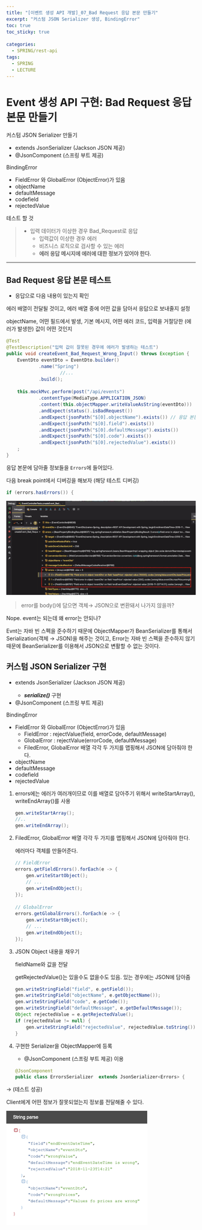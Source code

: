 ```yaml
---
title: "[이벤트 생성 API 개발]_07_Bad Request 응답 본문 만들기"
excerpt: "커스텀 JSON Serializer 생성, BindingError"
toc: true
toc_sticky: true

categories:
  - SPRING/rest-api
tags:
  - SPRING
  - LECTURE
---
```


# Event 생성 API 구현: Bad Request 응답 본문 만들기

커스텀 JSON Serializer 만들기

* extends JsonSerializer<T> (Jackson JSON 제공)
* @JsonComponent (스프링 부트 제공)

BindingError

* FieldError 와 GlobalError (ObjectError)가 있음
* objectName
* defaultMessage
* codefield
* rejectedValue

테스트 할 것

> * 입력 데이터가 이상한 경우 Bad_Request로 응답
>   * 입력값이 이상한 경우 에러
>   * 비즈니스 로직으로 검사할 수 있는 에러
>   * **에러 응답 메시지에 에러에 대한 정보가 있어야 한다.**

---

## Bad Request 응답 본문 테스트

* 응답으로 다음 내용이 있는지 확인

에러 배열이 전달될 것이고, 에러 배열 중에 어떤 값을 담아서 응답으로 보내줄지 설정

objectName, 어떤 필드에서 발생, 기본 메시지, 어떤 에러 코드, 입력을 거절당한 (에러가 발생한) 값이 어떤 것인지

```java
@Test
@TestDescription("입력 값이 잘못된 경우에 에러가 발생하는 테스트")
public void createEvent_Bad_Request_Wrong_Input() throws Exception {
    EventDto eventDto = EventDto.builder()
            .name("Spring")
					//...
            .build();

    this.mockMvc.perform(post("/api/events")
            .contentType(MediaType.APPLICATION_JSON)
            .content(this.objectMapper.writeValueAsString(eventDto)))
            .andExpect(status().isBadRequest())
            .andExpect(jsonPath("$[0].objectName").exists()) // 응답 본문에 있어야 하는 값
            .andExpect(jsonPath("$[0].field").exists())
            .andExpect(jsonPath("$[0].defaultMessage").exists())
            .andExpect(jsonPath("$[0].code").exists())
            .andExpect(jsonPath("$[0].rejectedValue").exists())
    ;
}
```



응답 본문에 담아줄 정보들을 `Errors`에 들어있다.

다음 break point에서 디버깅을 해보자 (해당 테스트 디버깅)

```java
if (errors.hasErrors()) {
```

![image-20210110212438228](/assets/images/SPRING/rest_api/image-20210110212438228.png) 



> error를 body()에 담으면 객체→ JSON으로 변환돼서 나가지 않을까?

Nope. event는 되는데 왜 error는 안되나?

Evnt는 자바 빈 스펙을 준수하기 때문에 ObjectMapper가 BeanSerializer를 통해서 Serialization(객체 → JSON)을 해주는 것이고, Error는 자바 빈 스펙을 준수하지 않기 때문에 BeanSerializer를 이용해서 JSON으로 변활할 수 없는 것이다.



## 커스텀 JSON Serializer 구현

* extends JsonSerializer<T> (Jackson JSON 제공)
  * ***serialize()*** 구현
* @JsonComponent (스프링 부트 제공)

BindingError

* FieldError 와 GlobalError (ObjectError)가 있음
  * FieldError : rejectValue(field, errorCode, defaultMessage)
  * GlobalError : rejectValue(errorCode, defaultMessage)
  * FiledError, GlobalError 배열 각각 두 가지를 맵핑해서 JSON에 담아줘야 한다.
* objectName
* defaultMessage
* codefield
* rejectedValue



1. errors에는 에러가 여러개이므로 이를 배열로 담아주기 위해서 writeStartArray(), writeEndArray()를 사용

   ```java
   gen.writeStartArray();
   //..
   gen.writeEndArray();
   ```



2. FiledError, GlobalError 배열 각각 두 가지를 맵핑해서 JSON에 담아줘야 한다.

   에러마다 객체를 만들어준다. 

   ```java
   // FieldError
   errors.getFieldErrors().forEach(e -> {
       gen.writeStartObject();
       // ...
       gen.writeEndObject();
   });
   
   // GlobalError
   errors.getGlobalErrors().forEach(e -> {
       gen.writeStartObject();
       // ...
       gen.writeEndObject();
   });
   ```



3. JSON Object 내용을 채우기

   fieldName와 값을 전달

   getRejectedValue()는 있을수도 없을수도 있음. 있는 경우에는 JSON에 담아줌

   ```java
   gen.writeStringField("field", e.getField());
   gen.writeStringField("objectName", e.getObjectName());
   gen.writeStringField("code", e.getCode());
   gen.writeStringField("defaultMessage", e.getDefaultMessage());
   Object rejectedValue = e.getRejectedValue();
   if (rejectedValue != null) {
       gen.writeStringField("rejectedValue", rejectedValue.toString());
   }
   ```



4. 구현한 Serializer을 ObjectMapper에 등록

   * @JsonComponent (스프링 부트 제공) 이용

   ```java
   @JsonComponent
   public class ErrorsSerializer  extends JsonSerializer<Errors> {
   ```



→ (테스트 성공)

Client에게 어떤 정보가 잘못되었는지 정보를 전달해줄 수 있다.

![image-20210110215700913](/assets/images/SPRING/rest_api/image-20210110215700913.png)







